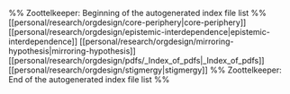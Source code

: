 %% Zoottelkeeper: Beginning of the autogenerated index file list  %%
 [[personal/research/orgdesign/core-periphery|core-periphery]]
 [[personal/research/orgdesign/epistemic-interdependence|epistemic-interdependence]]
 [[personal/research/orgdesign/mirroring-hypothesis|mirroring-hypothesis]]
 [[personal/research/orgdesign/pdfs/_Index_of_pdfs|_Index_of_pdfs]]
 [[personal/research/orgdesign/stigmergy|stigmergy]]
%% Zoottelkeeper: End of the autogenerated index file list  %%

